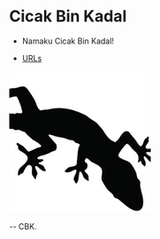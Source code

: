 ---
---

# Cicak Bin Kadal

* Namaku Cicak Bin Kadal!

* [URLs](URLs/)

<img src="cbk.jpg" width="256">

-- CBK.


